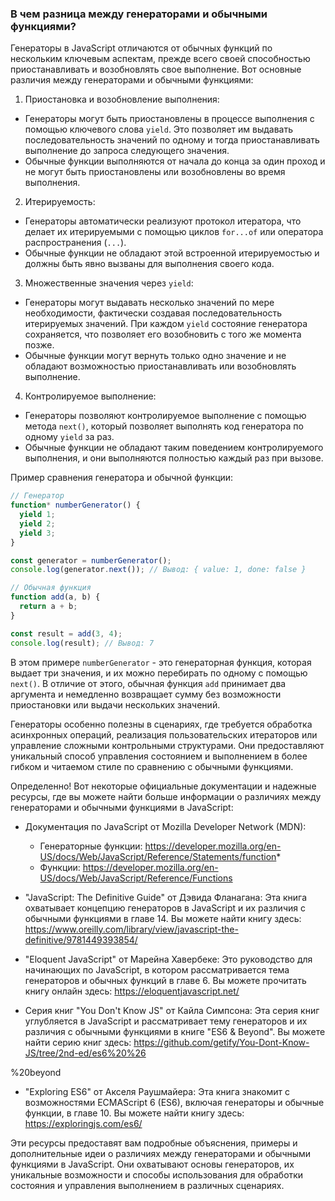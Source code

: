 ### В чем разница между генераторами и обычными функциями?

Генераторы в JavaScript отличаются от обычных функций по нескольким ключевым аспектам, прежде всего своей способностью приостанавливать и возобновлять свое выполнение. Вот основные различия между генераторами и обычными функциями:

1. Приостановка и возобновление выполнения:
  - Генераторы могут быть приостановлены в процессе выполнения с помощью ключевого слова `yield`. Это позволяет им выдавать последовательность значений по одному и тогда приостанавливать выполнение до запроса следующего значения.
  - Обычные функции выполняются от начала до конца за один проход и не могут быть приостановлены или возобновлены во время выполнения.

2. Итерируемость:
  - Генераторы автоматически реализуют протокол итератора, что делает их итерируемыми с помощью циклов `for...of` или оператора распространения (`...`).
  - Обычные функции не обладают этой встроенной итерируемостью и должны быть явно вызваны для выполнения своего кода.

3. Множественные значения через `yield`:
  - Генераторы могут выдавать несколько значений по мере необходимости, фактически создавая последовательность итерируемых значений. При каждом `yield` состояние генератора сохраняется, что позволяет его возобновить с того же момента позже.
  - Обычные функции могут вернуть только одно значение и не обладают возможностью приостанавливать или возобновлять выполнение.

4. Контролируемое выполнение:
  - Генераторы позволяют контролируемое выполнение с помощью метода `next()`, который позволяет выполнять код генератора по одному `yield` за раз.
  - Обычные функции не обладают таким поведением контролируемого выполнения, и они выполняются полностью каждый раз при вызове.

Пример сравнения генератора и обычной функции:

```javascript
// Генератор
function* numberGenerator() {
  yield 1;
  yield 2;
  yield 3;
}

const generator = numberGenerator();
console.log(generator.next()); // Вывод: { value: 1, done: false }

// Обычная функция
function add(a, b) {
  return a + b;
}

const result = add(3, 4);
console.log(result); // Вывод: 7
```

В этом примере `numberGenerator` - это генераторная функция, которая выдает три значения, и их можно перебирать по одному с помощью `next()`. В отличие от этого, обычная функция `add` принимает два аргумента и немедленно возвращает сумму без возможности приостановки или выдачи нескольких значений.

Генераторы особенно полезны в сценариях, где требуется обработка асинхронных операций, реализация пользовательских итераторов или управление сложными контрольными структурами. Они предоставляют уникальный способ управления состоянием и выполнением в более гибком и читаемом стиле по сравнению с обычными функциями.

Определенно! Вот некоторые официальные документации и надежные ресурсы, где вы можете найти больше информации о различиях между генераторами и обычными функциями в JavaScript:

- Документация по JavaScript от Mozilla Developer Network (MDN):
  - Генераторные функции: https://developer.mozilla.org/en-US/docs/Web/JavaScript/Reference/Statements/function*
  - Функции: https://developer.mozilla.org/en-US/docs/Web/JavaScript/Reference/Functions

- "JavaScript: The Definitive Guide" от Дэвида Фланагана: Эта книга охватывает концепцию генераторов в JavaScript и их различия с обычными функциями в главе 14. Вы можете найти книгу здесь: https://www.oreilly.com/library/view/javascript-the-definitive/9781449393854/

- "Eloquent JavaScript" от Марейна Хавербеке: Это руководство для начинающих по JavaScript, в котором рассматривается тема генераторов и обычных функций в главе 6. Вы можете прочитать книгу онлайн здесь: https://eloquentjavascript.net/

- Серия книг "You Don't Know JS" от Кайла Симпсона: Эта серия книг углубляется в JavaScript и рассматривает тему генераторов и их различия с обычными функциями в книге "ES6 & Beyond". Вы можете найти серию книг здесь: https://github.com/getify/You-Dont-Know-JS/tree/2nd-ed/es6%20%26

%20beyond

- "Exploring ES6" от Акселя Раушмайера: Эта книга знакомит с возможностями ECMAScript 6 (ES6), включая генераторы и обычные функции, в главе 10. Вы можете найти книгу здесь: https://exploringjs.com/es6/

Эти ресурсы предоставят вам подробные объяснения, примеры и дополнительные идеи о различиях между генераторами и обычными функциями в JavaScript. Они охватывают основы генераторов, их уникальные возможности и способы использования для обработки состояния и управления выполнением в различных сценариях.
